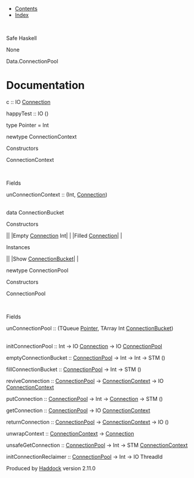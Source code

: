 -   [Contents](index.html)
-   [Index](doc-index.html)

 

Safe Haskell

None

Data.ConnectionPool

Documentation
=============

c :: IO [Connection](Data-SqlTransaction.html#t:Connection)

happyTest :: IO ()

type Pointer = Int

newtype ConnectionContext

Constructors

ConnectionContext

 

Fields

unConnectionContext :: (Int, [Connection](Data-SqlTransaction.html#t:Connection))  
 

data ConnectionBucket

Constructors

||
|Empty [Connection](Data-SqlTransaction.html#t:Connection) Int| |
|Filled [Connection](Data-SqlTransaction.html#t:Connection)| |

Instances

||
|Show [ConnectionBucket](Data-ConnectionPool.html#t:ConnectionBucket)| |

newtype ConnectionPool

Constructors

ConnectionPool

 

Fields

unConnectionPool :: (TQueue [Pointer](Data-ConnectionPool.html#t:Pointer), TArray Int [ConnectionBucket](Data-ConnectionPool.html#t:ConnectionBucket))  
 

initConnectionPool :: Int -\> IO [Connection](Data-SqlTransaction.html#t:Connection) -\> IO [ConnectionPool](Data-ConnectionPool.html#t:ConnectionPool)

emptyConnectionBucket :: [ConnectionPool](Data-ConnectionPool.html#t:ConnectionPool) -\> Int -\> Int -\> STM ()

fillConnectionBucket :: [ConnectionPool](Data-ConnectionPool.html#t:ConnectionPool) -\> Int -\> STM ()

reviveConnection :: [ConnectionPool](Data-ConnectionPool.html#t:ConnectionPool) -\> [ConnectionContext](Data-ConnectionPool.html#t:ConnectionContext) -\> IO [ConnectionContext](Data-ConnectionPool.html#t:ConnectionContext)

putConnection :: [ConnectionPool](Data-ConnectionPool.html#t:ConnectionPool) -\> Int -\> [Connection](Data-SqlTransaction.html#t:Connection) -\> STM ()

getConnection :: [ConnectionPool](Data-ConnectionPool.html#t:ConnectionPool) -\> IO [ConnectionContext](Data-ConnectionPool.html#t:ConnectionContext)

returnConnection :: [ConnectionPool](Data-ConnectionPool.html#t:ConnectionPool) -\> [ConnectionContext](Data-ConnectionPool.html#t:ConnectionContext) -\> IO ()

unwrapContext :: [ConnectionContext](Data-ConnectionPool.html#t:ConnectionContext) -\> [Connection](Data-SqlTransaction.html#t:Connection)

unsafeGetConnection :: [ConnectionPool](Data-ConnectionPool.html#t:ConnectionPool) -\> Int -\> STM [ConnectionContext](Data-ConnectionPool.html#t:ConnectionContext)

initConnectionReclaimer :: [ConnectionPool](Data-ConnectionPool.html#t:ConnectionPool) -\> Int -\> IO ThreadId

Produced by [Haddock](http://www.haskell.org/haddock/) version 2.11.0
